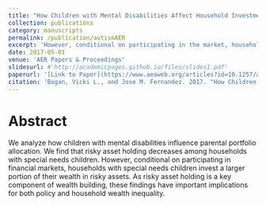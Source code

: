 ```yaml
---
title: "How Children with Mental Disabilities Affect Household Investment Decisions"
collection: publications
category: manuscripts
permalink: /publication/autismAER
excerpt: 'However, conditional on participating in the market, households with special needs children invest a larger portion of their total financial assets in risky assets.'
date: 2017-05-01
venue: 'AER Papers & Proceedings'
slidesurl: #'http://academicpages.github.io/files/slides1.pdf'
paperurl: '[Link to Paper](https://www.aeaweb.org/articles?id=10.1257/aer.p20171145)'
citation: 'Bogan, Vicki L., and Jose M. Fernandez. 2017. "How Children with Mental Disabilities Affect Household Investment Decisions." American Economic Review, 107 (5): 536–40.'
---
```


# Abstract
We analyze how children with mental disabilities influence parental portfolio allocation. We find that risky asset holding decreases among households with special needs children. However, conditional on participating in financial markets, households with special needs children invest a larger portion of their wealth in risky assets. As risky asset holding is a key component of wealth building, these findings have important implications for both policy and household wealth inequality.
